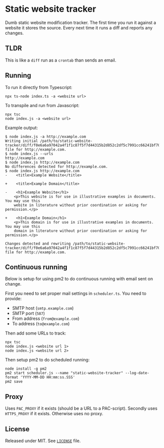 # Static website tracker

Dumb static website modification tracker. The first time you run it against a website it stores the source. Every next time it runs a diff and reports any changes.

## TLDR

This is like a `diff` run as a `crontab` than sends an email.

## Running

To run it directly from Typescript:

    npx ts-node index.ts -a <website url>

To transpile and run from Javascript:

    npx tsc
    node index.js -a <website url>

Example output:

    $ node index.js -a http://example.com
    Writing initial /path/to/static-website-tracker/diff/f0e6a6a97042a4f1f1c87f5f7d44315b2d852c2df5c7991cc66241bf7072d1c4 file for http://example.com.
    $ node index.js --urls
    http://example.com
    $ node index.js http://example.com
    No differences detected for http://example.com.
    $ node index.js http://example.com
    -    <title>Example Website</title>

    +    <title>Example Domain</title>

    -    <h1>Example Website</h1>
        <p>This website is for use in illustrative examples in documents. You may use this
        webite in literature without prior coordination or asking for permission.</p>

    +    <h1>Example Domain</h1>
        <p>This domain is for use in illustrative examples in documents. You may use this
        domain in literature without prior coordination or asking for permission.</p>

    Changes detected and rewriting /path/to/static-website-tracker/diff/f0e6a6a97042a4f1f1c87f5f7d44315b2d852c2df5c7991cc66241bf7072d1c4 file for http://example.com.

## Continuous running

Below is setup for using pm2 to do continuous running with email sent on change.

First you need to set proper mail settings in `scheduler.ts`. You need to provide:

-   SMTP host (`smtp.example.com`)
-   SMTP port (`587`)
-   From address (`from@example.com`)
-   To address (`to@example.com`)

Then add some URLs to track:

    npx tsc
    node index.js <website url 1>
    node index.js <website url 2>

Then setup pm2 to do scheduled running:

    node install -g pm2
    pm2 start scheduler.js --name "static-website-tracker" --log-date-format 'YYYY-MM-DD HH:mm:ss.SSS'
    pm2 save

## Proxy

Uses `PAC_PROXY` if it exists (should be a URL to a PAC-script). Secondly uses `HTTPS_PROXY` if it exists. Otherwise uses no proxy.

## License

Released under MIT. See [`LICENSE`](LICENSE) file.

